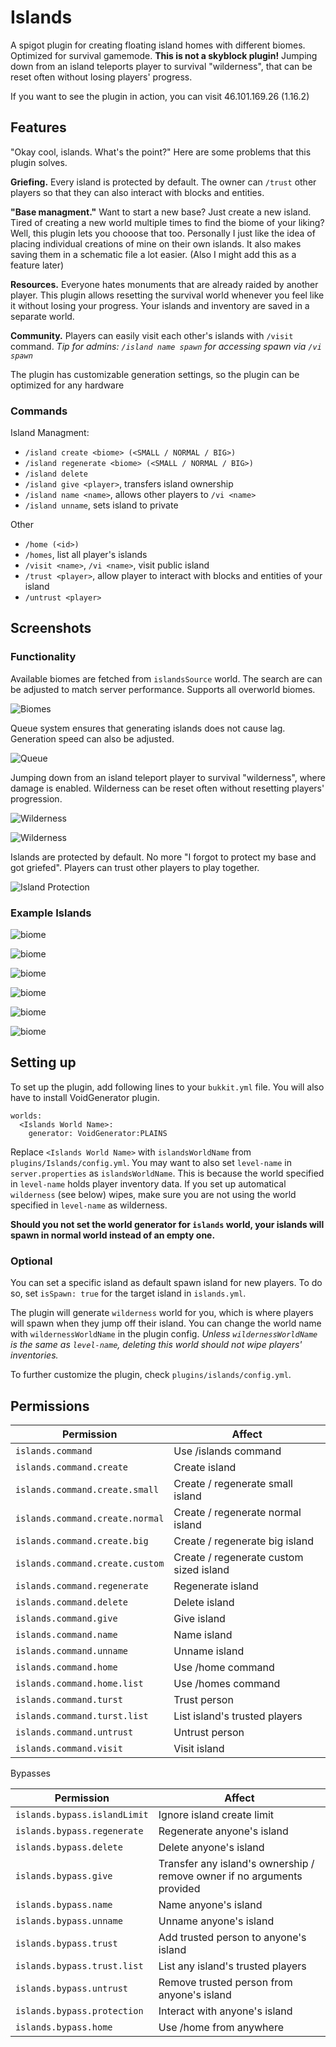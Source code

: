 # Islands
A spigot plugin for creating floating island homes with different biomes.
Optimized for survival gamemode. **This is not a skyblock plugin!**
Jumping down from an island teleports player to survival "wilderness", 
that can be reset often without losing players' progress.

If you want to see the plugin in action, you can visit 46.101.169.26 (1.16.2)

## Features
"Okay cool, islands. What's the point?" Here are some problems that this plugin solves.

**Griefing.**
Every island is protected by default.
The owner can `/trust` other players so that they can also interact with blocks and entities. 

**"Base managment."**
Want to start a new base? Just create a new island. Tired of creating a new world
multiple times to find the biome of your liking? Well, this plugin lets you chooose that too.
Personally I just like the idea of placing individual creations of mine on their own islands.
It also makes saving them in a schematic file a lot easier. (Also I might add this as a feature later)

**Resources.**
Everyone hates monuments that are already raided by another player.
This plugin allows resetting the survival world whenever you feel like it without losing your progress.
Your islands and inventory are saved in a separate world. 

**Community.** Players can easily visit each other's islands with `/visit` command.
*Tip for admins: `/island name spawn` for accessing spawn via `/vi spawn`*

The plugin has customizable generation settings, so the plugin can be optimized for any hardware

### Commands

Island Managment:
- `/island create <biome> (<SMALL / NORMAL / BIG>)`
- `/island regenerate <biome> (<SMALL / NORMAL / BIG>)`
- `/island delete`
- `/island give <player>`, transfers island ownership
- `/island name <name>`, allows other players to `/vi <name>`
- `/island unname`, sets island to private

Other
- `/home (<id>)`
- `/homes`, list all player's islands
- `/visit <name>`, `/vi <name>`, visit public island
- `/trust <player>`, allow player to interact with blocks and entities of your island
- `/untrust <player>`

## Screenshots
### Functionality
Available biomes are fetched from `islandsSource` world. 
The search are can be adjusted to match server performance.
Supports all overworld biomes.

![Biomes](screenshots/functionality/biomes.png?raw=true)

Queue system ensures that generating islands does not cause lag.
Generation speed can also be adjusted.

![Queue](screenshots/functionality/queue2.png?raw=true)

Jumping down from an island teleport player to survival "wilderness",
where damage is enabled. Wilderness can be reset often without resetting players' progression.

![Wilderness](screenshots/functionality/wilderness.png?raw=true)

![Wilderness](screenshots/functionality/wilderness2.png?raw=true)

Islands are protected by default. No more "I forgot to protect my base and got griefed".
Players can trust other players to play together.

![Island Protection](screenshots/functionality/protection.png?raw=true)

### Example Islands

![biome](screenshots/islandTypes/badlands.png?raw=true)

![biome](screenshots/islandTypes/desert_small.png?raw=true)

![biome](screenshots/islandTypes/jungle.png?raw=true)

![biome](screenshots/islandTypes/taiga.png?raw=true)

![biome](screenshots/islandTypes/dark_woods_hills.png?raw=true)

![biome](screenshots/islandTypes/desert_night.png?raw=true)

## Setting up

To set up the plugin, add following lines to your `bukkit.yml` file.
You will also have to install VoidGenerator plugin.

```
worlds:
  <Islands World Name>:
    generator: VoidGenerator:PLAINS
```

Replace `<Islands World Name>` with `islandsWorldName` from `plugins/Islands/config.yml`.
You may want to also set `level-name` in `server.properties` as `islandsWorldName`.
This is because the world specified in `level-name` holds player inventory data. If you set up automatical
`wilderness` (see below) wipes, make sure you are not using the world specified in `level-name` as wilderness. 

**Should you not set the world generator for `islands` world, your islands will spawn in normal world instead of an empty one.**

### Optional

You can set a specific island as default spawn island for new players.
To do so, set `isSpawn: true` for the target island in `islands.yml`.

The plugin will generate `wilderness` world for you, which is where players will spawn when they jump off their island.
You can change the world name with `wildernessWorldName` in the plugin config.
*Unless `wildernessWorldName` is the same as `level-name`, deleting this world should not wipe players' inventories.*

To further customize the plugin, check `plugins/islands/config.yml`.

## Permissions

| Permission                      | Affect                                  |
|---------------------------------|-----------------------------------------|
| `islands.command`               | Use /islands command                    |
| `islands.command.create`        | Create island                           |
| `islands.command.create.small`  | Create / regenerate small island        |
| `islands.command.create.normal` | Create / regenerate normal island       |
| `islands.command.create.big`    | Create / regenerate big island          |
| `islands.command.create.custom` | Create / regenerate custom sized island |
| `islands.command.regenerate`    | Regenerate island                       |
| `islands.command.delete`        | Delete island                           |
| `islands.command.give`          | Give island                             |
| `islands.command.name`          | Name island                             |
| `islands.command.unname`        | Unname island                           |
| `islands.command.home`          | Use /home command                       |
| `islands.command.home.list`     | Use /homes command                      |
| `islands.command.turst`         | Trust person                            |
| `islands.command.turst.list`    | List island's trusted players           |
| `islands.command.untrust`       | Untrust person                          |
| `islands.command.visit`         | Visit island                            |


Bypasses

| Permission                   | Affect                                                                  |
|------------------------------|-------------------------------------------------------------------------|
| `islands.bypass.islandLimit` | Ignore island create limit                                              |
| `islands.bypass.regenerate`  | Regenerate anyone's island                                              |
| `islands.bypass.delete`      | Delete anyone's island                                                  |
| `islands.bypass.give`        | Transfer any island's ownership / remove owner if no arguments provided |
| `islands.bypass.name`        | Name anyone's island                                                    |
| `islands.bypass.unname`      | Unname anyone's island                                                  |
| `islands.bypass.trust`       | Add trusted person to anyone's island                                   |
| `islands.bypass.trust.list`  | List any island's trusted players                                       |
| `islands.bypass.untrust`     | Remove trusted person from anyone's island                              |
| `islands.bypass.protection`  | Interact with anyone's island                                           |
| `islands.bypass.home`        | Use /home from anywhere                                                 |
